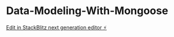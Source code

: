 # Data-Modeling-With-Mongoose

[Edit in StackBlitz next generation editor ⚡️](https://stackblitz.com/~/github.com/Shoaib4447/Data-Modeling-With-Mongoose)